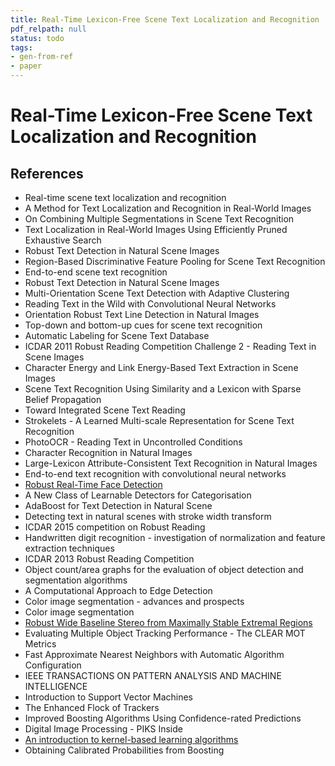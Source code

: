 ```yaml
---
title: Real-Time Lexicon-Free Scene Text Localization and Recognition
pdf_relpath: null
status: todo
tags:
- gen-from-ref
- paper
---
```


# Real-Time Lexicon-Free Scene Text Localization and Recognition

## References

- Real-time scene text localization and recognition
- A Method for Text Localization and Recognition in Real-World Images
- On Combining Multiple Segmentations in Scene Text Recognition
- Text Localization in Real-World Images Using Efficiently Pruned Exhaustive Search
- Robust Text Detection in Natural Scene Images
- Region-Based Discriminative Feature Pooling for Scene Text Recognition
- End-to-end scene text recognition
- Robust Text Detection in Natural Scene Images
- Multi-Orientation Scene Text Detection with Adaptive Clustering
- Reading Text in the Wild with Convolutional Neural Networks
- Orientation Robust Text Line Detection in Natural Images
- Top-down and bottom-up cues for scene text recognition
- Automatic Labeling for Scene Text Database
- ICDAR 2011 Robust Reading Competition Challenge 2 - Reading Text in Scene Images
- Character Energy and Link Energy-Based Text Extraction in Scene Images
- Scene Text Recognition Using Similarity and a Lexicon with Sparse Belief Propagation
- Toward Integrated Scene Text Reading
- Strokelets - A Learned Multi-scale Representation for Scene Text Recognition
- PhotoOCR - Reading Text in Uncontrolled Conditions
- Character Recognition in Natural Images
- Large-Lexicon Attribute-Consistent Text Recognition in Natural Images
- End-to-end text recognition with convolutional neural networks
- [Robust Real-Time Face Detection](./robust-real-time-face-detection.md)
- A New Class of Learnable Detectors for Categorisation
- AdaBoost for Text Detection in Natural Scene
- Detecting text in natural scenes with stroke width transform
- ICDAR 2015 competition on Robust Reading
- Handwritten digit recognition - investigation of normalization and feature extraction techniques
- ICDAR 2013 Robust Reading Competition
- Object count/area graphs for the evaluation of object detection and segmentation algorithms
- A Computational Approach to Edge Detection
- Color image segmentation - advances and prospects
- Color image segmentation
- [Robust Wide Baseline Stereo from Maximally Stable Extremal Regions](./robust-wide-baseline-stereo-from-maximally-stable-extremal-regions.md)
- Evaluating Multiple Object Tracking Performance - The CLEAR MOT Metrics
- Fast Approximate Nearest Neighbors with Automatic Algorithm Configuration
- IEEE TRANSACTIONS ON PATTERN ANALYSIS AND MACHINE INTELLIGENCE
- Introduction to Support Vector Machines
- The Enhanced Flock of Trackers
- Improved Boosting Algorithms Using Confidence-rated Predictions
- Digital Image Processing - PIKS Inside
- [An introduction to kernel-based learning algorithms](./an-introduction-to-kernel-based-learning-algorithms.md)
- Obtaining Calibrated Probabilities from Boosting
